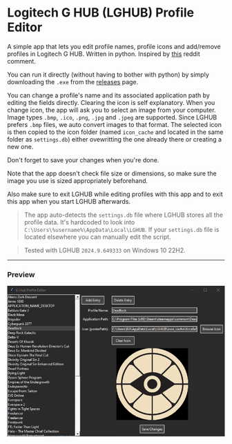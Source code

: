 # Logitech G HUB (LGHUB) Profile Editor

A simple app that lets you edit profile names, profile icons and add/remove profiles in Logitech G HUB. Written in python. Inspired by [this](https://www.reddit.com/r/LogitechG/comments/jwiddw/g_hub_renaming_profiles/k8t1s6c/
) reddit comment.

You can run it directly (without having to bother with python) by simply downloading the `.exe` from the [releases](https://github.com/homelab-00/LGHUB-Profile-Editor/releases/tag/V3) page.

You can change a profile's name and its associated application path by editing the fields directly. Clearing the icon is self explanatory. When you change icon, the app will ask you to select an image from your computer. Image types `.bmp`, `.ico`, `.png`, `.jpg` and `.jpeg` are supported. Since LGHUB prefers `.bmp` files, we auto convert images to that format. The selected icon is then copied to the icon folder (named `icon_cache` and located in the same folder as `settings.db`) either ovewritting the one already there or creating a new one.

Don't forget to save your changes when you're done.

Note that the app doesn't check file size or dimensions, so make sure the image you use is sized appropriately beforehand.

Also make sure to exit LGHUB while editing profiles with this app and to exit this app when you start LGHUB afterwards.

> The app auto-detects the `settings.db` file where LGHUB stores all the profile data. It's hardcoded to look into `C:\Users\%username%\AppData\Local\LGHUB`. If your `settings.db` file is located elsewhere you can manually edit the script.

> Tested with LGHUB `2024.9.649333` on Windows 10 22H2.

---

### Preview

![screenshot](https://github.com/homelab-00/LGHUB-Profile-Editor/blob/main/screenshots/screenshot_1.png?raw=true)
